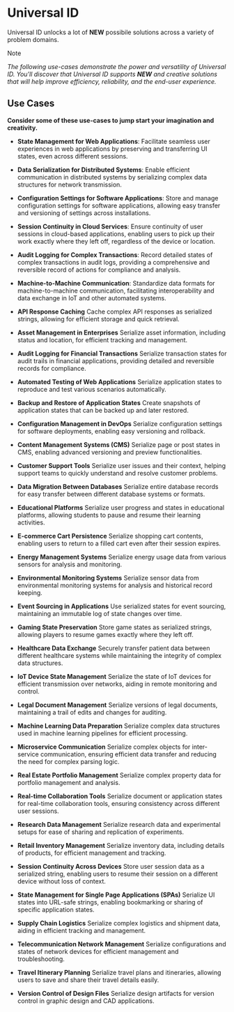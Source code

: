 # Universal ID

Universal ID unlocks a lot of **NEW** possibile solutions across a variety of problem domains.

> [!NOTE]
> _The following use-cases demonstrate the power and versatility of Universal ID._
> _You'll discover that Universal ID supports **NEW** and creative solutions that will help improve efficiency, reliability, and the end-user experience._

## Use Cases

**Consider some of these use-cases to jump start your imagination and creativity.**

- **State Management for Web Applications**:
  Facilitate seamless user experiences in web applications by preserving and transferring UI states, even across different sessions.

- **Data Serialization for Distributed Systems**:
  Enable efficient communication in distributed systems by serializing complex data structures for network transmission.

- **Configuration Settings for Software Applications**:
  Store and manage configuration settings for software applications, allowing easy transfer and versioning of settings across installations.

- **Session Continuity in Cloud Services**:
  Ensure continuity of user sessions in cloud-based applications, enabling users to pick up their work exactly where they left off, regardless of the device or location.

- **Audit Logging for Complex Transactions**:
  Record detailed states of complex transactions in audit logs, providing a comprehensive and reversible record of actions for compliance and analysis.

- **Machine-to-Machine Communication**:
  Standardize data formats for machine-to-machine communication, facilitating interoperability and data exchange in IoT and other automated systems.

- **API Response Caching**
Cache complex API responses as serialized strings, allowing for efficient storage and quick retrieval.

- **Asset Management in Enterprises**
Serialize asset information, including status and location, for efficient tracking and management.

- **Audit Logging for Financial Transactions**
Serialize transaction states for audit trails in financial applications, providing detailed and reversible records for compliance.

- **Automated Testing of Web Applications**
Serialize application states to reproduce and test various scenarios automatically.

- **Backup and Restore of Application States**
Create snapshots of application states that can be backed up and later restored.

- **Configuration Management in DevOps**
Serialize configuration settings for software deployments, enabling easy versioning and rollback.

- **Content Management Systems (CMS)**
Serialize page or post states in CMS, enabling advanced versioning and preview functionalities.

- **Customer Support Tools**
Serialize user issues and their context, helping support teams to quickly understand and resolve customer problems.

- **Data Migration Between Databases**
Serialize entire database records for easy transfer between different database systems or formats.

- **Educational Platforms**
Serialize user progress and states in educational platforms, allowing students to pause and resume their learning activities.

- **E-commerce Cart Persistence**
Serialize shopping cart contents, enabling users to return to a filled cart even after their session expires.

- **Energy Management Systems**
Serialize energy usage data from various sensors for analysis and monitoring.

- **Environmental Monitoring Systems**
Serialize sensor data from environmental monitoring systems for analysis and historical record keeping.

- **Event Sourcing in Applications**
Use serialized states for event sourcing, maintaining an immutable log of state changes over time.

- **Gaming State Preservation**
Store game states as serialized strings, allowing players to resume games exactly where they left off.

- **Healthcare Data Exchange**
Securely transfer patient data between different healthcare systems while maintaining the integrity of complex data structures.

- **IoT Device State Management**
Serialize the state of IoT devices for efficient transmission over networks, aiding in remote monitoring and control.

- **Legal Document Management**
Serialize versions of legal documents, maintaining a trail of edits and changes for auditing.

- **Machine Learning Data Preparation**
Serialize complex data structures used in machine learning pipelines for efficient processing.

- **Microservice Communication**
Serialize complex objects for inter-service communication, ensuring efficient data transfer and reducing the need for complex parsing logic.

- **Real Estate Portfolio Management**
Serialize complex property data for portfolio management and analysis.

- **Real-time Collaboration Tools**
Serialize document or application states for real-time collaboration tools, ensuring consistency across different user sessions.

- **Research Data Management**
Serialize research data and experimental setups for ease of sharing and replication of experiments.

- **Retail Inventory Management**
Serialize inventory data, including details of products, for efficient management and tracking.

- **Session Continuity Across Devices**
Store user session data as a serialized string, enabling users to resume their session on a different device without loss of context.

- **State Management for Single Page Applications (SPAs)**
Serialize UI states into URL-safe strings, enabling bookmarking or sharing of specific application states.

- **Supply Chain Logistics**
Serialize complex logistics and shipment data, aiding in efficient tracking and management.

- **Telecommunication Network Management**
Serialize configurations and states of network devices for efficient management and troubleshooting.

- **Travel Itinerary Planning**
Serialize travel plans and itineraries, allowing users to save and share their travel details easily.

- **Version Control of Design Files**
Serialize design artifacts for version control in graphic design and CAD applications.
